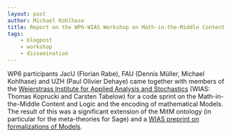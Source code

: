 ```yaml
---
layout: post
author: Michael Kohlhase
title: Report on the WP6-WIAS Workshop on Math-in-the-Middle Content
tags:
    - blogpost
    - workshop
    - dissemination
---
```


WP6 participants JacU (Florian Rabe), FAU (Dennis Müller, Michael Kohlhase) and UZH (Paul
Olivier Dehaye) came together with members of the
[Weierstrass Institute for Applied Analysis and Stochastics](http://wias-berlin.de/)
(WIAS: Thomas Koprucki and Carsten Tabelow) for a code sprint on the Math-in-the-Middle
Content and Logic and the encoding of mathematical Models. The result of this was a
significant extension of the MitM ontology (in particular for the meta-theories for Sage)
and a
[WIAS preprint on formalizations of Models](http://dx.doi.org/10.20347/WIAS.PREPRINT.2385).

